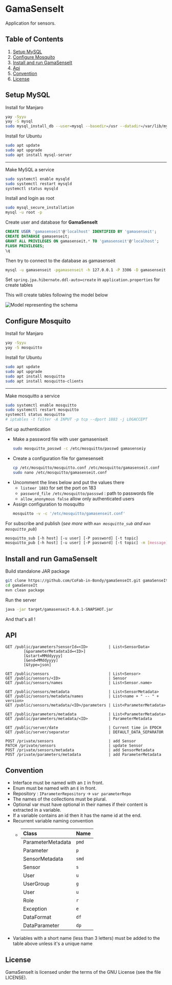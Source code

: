 # GamaSenseIt
Application for sensors.

## Table of Contents
1. [Setup MySQL](#setup-mysql)
2. [Configure Mosquito](#configure-mosquito)
3. [Install and run GamaSenseIt](#install-and-run-gamasenseit)
4. [Api](#api)
5. [Convention](#convention)
6. [License](#license)

## Setup MySQL

Install for Manjaro
```sh
yay -Syyu
yay -S mysql
sudo mysql_install_db --user=mysql --basedir=/usr --datadir=/var/lib/mysql
```

Install for Ubuntu
```sh
sudo apt update
sudo apt upgrade
sudo apt install mysql-server
```

***
Make MySQL a service
```sh
sudo systemctl enable mysqld
sudo systemctl restart mysqld
systemctl status mysqld
```

Install and login as root
```sh
sudo mysql_secure_installation
mysql -u root -p
```

Create user and database for **GamaSenseIt**
```sql
CREATE USER 'gamasenseit'@'localhost' IDENTIFIED BY 'gamasenseit';
CREATE DATABASE gamasenseit;
GRANT ALL PRIVILEGES ON gamasenseit.* TO 'gamasenseit'@'localhost';
FLUSH PRIVILEGES;
\q
```

Then try to connect to the database as gamasenseit
```sh
mysql -u gamasenseit -pgamasenseit -h 127.0.0.1 -P 3306 -D gamasenseit
```
Set `spring.jpa.hibernate.ddl-auto=create` in `application.properties` for create tables

This will create tables following the model below

![Model representing the schema](https://github.com/CoFab-in-Bondy/gamaSenseIt/blob/master/docs/images/model.png?raw=true)

## Configure Mosquito

Install for Manjaro
```sh
yay -Syyu
yay -S mosquitto
```

Install for Ubuntu
```sh
sudo apt update
sudo apt upgrade
sudo apt install mosquitto
sudo apt install mosquitto-clients
```

***

Make mosquitto a service
```sh
sudo systemctl enable mosquitto
sudo systemctl restart mosquitto
systemctl status mosquitto
# iptables -t filter -A INPUT -p tcp --dport 1883 -j LOGACCEPT
```

Set up authentication
 * Make a password file with user gamaseniseit
    ```sh
    sudo mosquitto_passwd -c /etc/mosquitto/passwd gamasenseiy
    ```
 * Create a configuration file for gamesenseit
    ```sh
    cp /etc/mosquitto/mosquitto.conf /etc/mosquitto/gamasenseit.conf
    sudo nano /etc/mosquitto/gamasenseit.conf
    ```
 * Uncomment the lines below and put the values there
   * `listeer 1883` for set the port on 183
   * `password_file /etc/mosquitto/passswd` : path to passwords file
   * `allow_anonymous false` allow only authenticated users
 * Assign configuration to mosquitto
    ```sh
    mosquitto -v -c '/etc/mosquitto/gamasenseit.conf'
    ```
   
For subscribe and publish (_see more with `man mosquitto_sub` and `man mosquitto_pub`_)
```sh
mosquitto_sub [-h host] [-u user] [-P password] [-t topic]
mosquitto_pub [-h host] [-u user] [-P password] [-t topic] -m [message]
```

## Install and run GamaSenseIt

Build standalone JAR package
```sh
git clone https://github.com/CoFab-in-Bondy/gamaSenseIt.git gamaSenseIt
cd gamaSenseIt
mvn clean package
```

Run the server
```sh
java -jar target/gamasenseit-0.0.1-SNAPSHOT.jar
```

And that's all !

## API

```
GET /public/parameters?sensorId=<ID>         | List<SensorData>
        [&parameterMetadataId=<ID>]
        [&start=MMddyyyy]
        [&end=MMddyyyy]
        [&type=json]

GET /public/sensors                          | List<Sensor>
GET /public/sensors/<ID>                     | Sensor
GET /public/sensors/names                    | List<Sensor.name>

GET /public/sensors/metadata                 | List<SensorMetadata>
GET /public/sensors/metadata/names           | List<name + " -- " + version>
GET /public/sensors/metadata/<ID>/parameters | List<ParameterMetadata>

GET /public/parameters/metadata              | List<ParameterMetadata>
GET /public/parameters/metadata/<ID>         | ParameterMetadata

GET /public/server/date                      | Current time in EPOCH
GET /public/server/separator                 | DEFAULT_DATA_SEPARATOR

POST /private/sensors                        | add Sensor
PATCH /private/sensors                       | update Sensor
POST /private/sensors/metadata               | add SensorMetadata
POST /private/parameters/metadata            | add ParameterMetadata
```

## Convention

- Interface must be named with an `I` in front.
- Enum must be named with an `E` in front.
- Repository : `IParameterRepository` -> `var parameterRepo`
- The names of the collections must be plural.
- Optional var must have optional in their names if their content is extracted in a variable.
- If a variable contains an id then it has the name id at the end.
- Recurrent variable naming convention 
    - | Class               | Name  |
      | :------------------ | :---- | 
      | ParameterMetadata   | `pmd` |
      | Parameter           | `p`   |
      | SensorMetadata      | `smd` |
      | Sensor              | `s`   |
      | User                | `u`   |
      | UserGroup           | `g`   |
      | User                | `u`   |
      | Role                | `r`   |
      | Exception           | `e`   |
      | DataFormat          | `df`  |
      | DataParameter       | `dp`  |
- Variables with a short name (less than 3 letters) must be added to the table above unless it's a unique name

## License

GamaSenseIt is licensed under the terms of the GNU License (see the file LICENSE).
